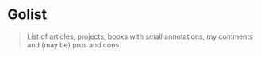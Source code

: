 # Golist
> List of articles, projects, books with small annotations, my comments and (may be) pros and cons.
